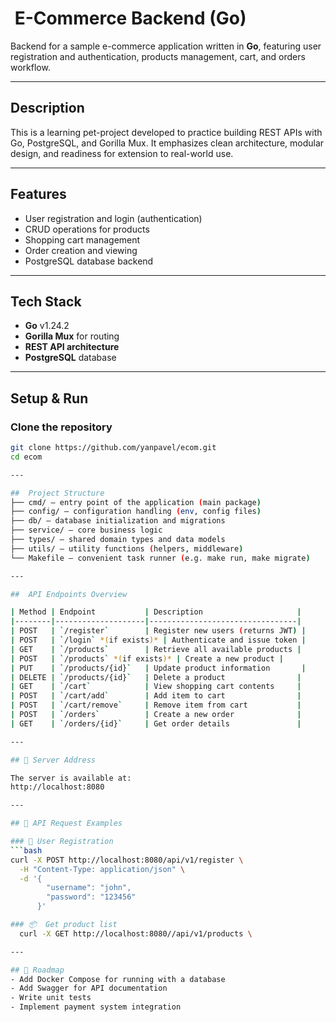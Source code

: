 # ​ E-Commerce Backend (Go)

Backend for a sample e-commerce application written in **Go**, featuring user registration and authentication, products management, cart, and orders workflow.

---

##  Description

This is a learning pet-project developed to practice building REST APIs with Go, PostgreSQL, and Gorilla Mux. It emphasizes clean architecture, modular design, and readiness for extension to real-world use.

---

##  Features

- User registration and login (authentication)
- CRUD operations for products
- Shopping cart management
- Order creation and viewing
- PostgreSQL database backend

---

##  Tech Stack

- **Go** v1.24.2  
- **Gorilla Mux** for routing  
- **REST API architecture**  
- **PostgreSQL** database  

---

##  Setup & Run

### Clone the repository
```bash
git clone https://github.com/yanpavel/ecom.git
cd ecom

---

##  Project Structure
├── cmd/ — entry point of the application (main package)
├── config/ — configuration handling (env, config files)
├── db/ — database initialization and migrations
├── service/ — core business logic
├── types/ — shared domain types and data models
├── utils/ — utility functions (helpers, middleware)
└── Makefile — convenient task runner (e.g. make run, make migrate)

---

##  API Endpoints Overview

| Method | Endpoint           | Description                     |
|--------|--------------------|---------------------------------|
| POST   | `/register`        | Register new users (returns JWT) |
| POST   | `/login` *(if exists)* | Authenticate and issue token |
| GET    | `/products`        | Retrieve all available products |
| POST   | `/products` *(if exists)* | Create a new product |
| PUT    | `/products/{id}`   | Update product information       |
| DELETE | `/products/{id}`   | Delete a product                |
| GET    | `/cart`            | View shopping cart contents     |
| POST   | `/cart/add`        | Add item to cart                |
| POST   | `/cart/remove`     | Remove item from cart           |
| POST   | `/orders`          | Create a new order              |
| GET    | `/orders/{id}`     | Get order details               |

---

## 📡 Server Address

The server is available at: 
http://localhost:8080

---

## 📄 API Request Examples

### 📝 User Registration
```bash
curl -X POST http://localhost:8080/api/v1/register \
  -H "Content-Type: application/json" \
  -d '{
        "username": "john",
        "password": "123456"
      }'

### 📦  Get product list
  curl -X GET http://localhost:8080//api/v1/products \

---

## 📌 Roadmap
- Add Docker Compose for running with a database
- Add Swagger for API documentation
- Write unit tests
- Implement payment system integration
